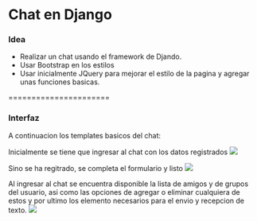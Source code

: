 Chat en Django
======================

### Idea
- Realizar un chat usando el framework de Djando.
- Usar Bootstrap en los estilos
- Usar inicialmente JQuery para mejorar el estilo de la pagina y agregar unas funciones basicas.

======================

### Interfaz
A continuacion los templates basicos del chat:

Inicialmente se tiene que ingresar al chat con los datos registrados
![](http://i.imgur.com/LmTzgLk.png)

Sino se ha regitrado, se completa el formulario y listo
![](http://i.imgur.com/3EibrwH.png)

Al ingresar al chat se encuentra disponible la lista de amigos y de grupos del usuario, asi como las opciones de agregar o eliminar cualquiera de estos y por ultimo los elemento necesarios para el envio y recepcion de texto.
![](http://i.imgur.com/benmhqT.png)
